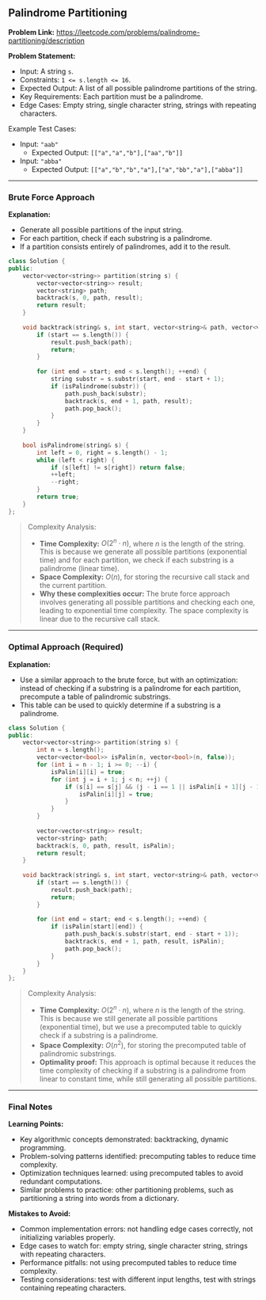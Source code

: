 ## Palindrome Partitioning

**Problem Link:** https://leetcode.com/problems/palindrome-partitioning/description

**Problem Statement:**
- Input: A string `s`.
- Constraints: `1 <= s.length <= 16`.
- Expected Output: A list of all possible palindrome partitions of the string.
- Key Requirements: Each partition must be a palindrome.
- Edge Cases: Empty string, single character string, strings with repeating characters.

Example Test Cases:
- Input: `"aab"`
  - Expected Output: `[["a","a","b"],["aa","b"]]`
- Input: `"abba"`
  - Expected Output: `[["a","b","b","a"],["a","bb","a"],["abba"]]`

---

### Brute Force Approach

**Explanation:**
- Generate all possible partitions of the input string.
- For each partition, check if each substring is a palindrome.
- If a partition consists entirely of palindromes, add it to the result.

```cpp
class Solution {
public:
    vector<vector<string>> partition(string s) {
        vector<vector<string>> result;
        vector<string> path;
        backtrack(s, 0, path, result);
        return result;
    }
    
    void backtrack(string& s, int start, vector<string>& path, vector<vector<string>>& result) {
        if (start == s.length()) {
            result.push_back(path);
            return;
        }
        
        for (int end = start; end < s.length(); ++end) {
            string substr = s.substr(start, end - start + 1);
            if (isPalindrome(substr)) {
                path.push_back(substr);
                backtrack(s, end + 1, path, result);
                path.pop_back();
            }
        }
    }
    
    bool isPalindrome(string& s) {
        int left = 0, right = s.length() - 1;
        while (left < right) {
            if (s[left] != s[right]) return false;
            ++left;
            --right;
        }
        return true;
    }
};
```

> Complexity Analysis:
> - **Time Complexity:** $O(2^n \cdot n)$, where $n$ is the length of the string. This is because we generate all possible partitions (exponential time) and for each partition, we check if each substring is a palindrome (linear time).
> - **Space Complexity:** $O(n)$, for storing the recursive call stack and the current partition.
> - **Why these complexities occur:** The brute force approach involves generating all possible partitions and checking each one, leading to exponential time complexity. The space complexity is linear due to the recursive call stack.

---

### Optimal Approach (Required)

**Explanation:**
- Use a similar approach to the brute force, but with an optimization: instead of checking if a substring is a palindrome for each partition, precompute a table of palindromic substrings.
- This table can be used to quickly determine if a substring is a palindrome.

```cpp
class Solution {
public:
    vector<vector<string>> partition(string s) {
        int n = s.length();
        vector<vector<bool>> isPalin(n, vector<bool>(n, false));
        for (int i = n - 1; i >= 0; --i) {
            isPalin[i][i] = true;
            for (int j = i + 1; j < n; ++j) {
                if (s[i] == s[j] && (j - i == 1 || isPalin[i + 1][j - 1])) {
                    isPalin[i][j] = true;
                }
            }
        }
        
        vector<vector<string>> result;
        vector<string> path;
        backtrack(s, 0, path, result, isPalin);
        return result;
    }
    
    void backtrack(string& s, int start, vector<string>& path, vector<vector<string>>& result, vector<vector<bool>>& isPalin) {
        if (start == s.length()) {
            result.push_back(path);
            return;
        }
        
        for (int end = start; end < s.length(); ++end) {
            if (isPalin[start][end]) {
                path.push_back(s.substr(start, end - start + 1));
                backtrack(s, end + 1, path, result, isPalin);
                path.pop_back();
            }
        }
    }
};
```

> Complexity Analysis:
> - **Time Complexity:** $O(2^n \cdot n)$, where $n$ is the length of the string. This is because we still generate all possible partitions (exponential time), but we use a precomputed table to quickly check if a substring is a palindrome.
> - **Space Complexity:** $O(n^2)$, for storing the precomputed table of palindromic substrings.
> - **Optimality proof:** This approach is optimal because it reduces the time complexity of checking if a substring is a palindrome from linear to constant time, while still generating all possible partitions.

---

### Final Notes

**Learning Points:**
- Key algorithmic concepts demonstrated: backtracking, dynamic programming.
- Problem-solving patterns identified: precomputing tables to reduce time complexity.
- Optimization techniques learned: using precomputed tables to avoid redundant computations.
- Similar problems to practice: other partitioning problems, such as partitioning a string into words from a dictionary.

**Mistakes to Avoid:**
- Common implementation errors: not handling edge cases correctly, not initializing variables properly.
- Edge cases to watch for: empty string, single character string, strings with repeating characters.
- Performance pitfalls: not using precomputed tables to reduce time complexity.
- Testing considerations: test with different input lengths, test with strings containing repeating characters.